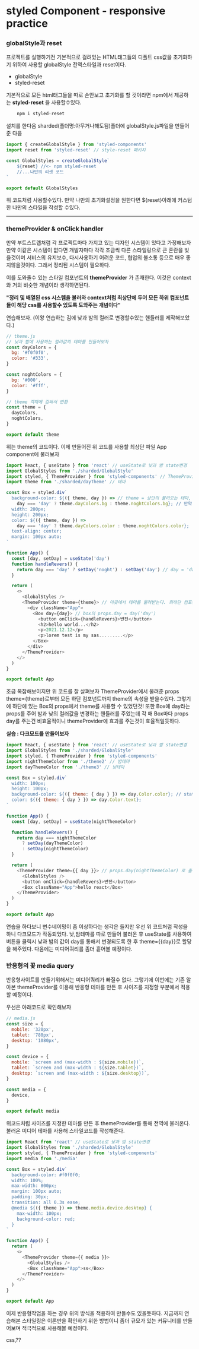 # styled Component - responsive practice

### globalStyle과 reset
프로젝트를 실행하기전 기본적으로 걸려있는 HTML태그들의 디폴트 css값을 초기화하기 위하여 
사용할 globalStyle 전역스타일과 reset이다.

- globalStyle
- styled-reset

기본적으로 모든 html태그들을 따로 손안보고 초기화를 할 것이라면
npm에서 제공하는 **styled-reset** 을 사용할수있다.
```js
    npm i styled-reset
```

설치를 한다음 sharded(폴더명:아무거나해도됨)폴더에 globalStyle.js파일을 만들어준 다음
```js
import { createGlobalStyle } from 'styled-components'
import reset from 'styled-reset' // style-reset 패키지

const GlobalStyles = createGlobalStyle`
    ${reset} //<- npm styled-reset
    //...나만의 리셋 코드
`

export default GlobalStyles

```
위 코드처럼 사용할수있다. 만약 나만의 초기화설정을 원한다면 ${reset}아래에 커스텀한 나만의 스타일을 작성할 수있다.


<hr>

### themeProvider & onClick handler
만약 부트스트렙처럼 각 프로젝트마다 가지고 있는 디자인 시스템이 있다고 가정해보자
만약 이같은 시스템이 없다면 개발자마다 각각 조금씩 다른 스타일링으로 큰 혼란을 빚을것이며
서비스의 유지보수, 다시사용하기 어려운 코드, 협업의 불소통 등으로 매우 좋지않을것이다.
그래서 정리된 시스템이 필요하다.

이를 도와줄수 있는 스타일 컴포넌트의 **themeProvider** 가 존재한다.
이것은 context와 거의 비슷한 개념이라 생각하면된다. 

**"정리 및 배열된 css 시스템을 불러와 context처럼 최상단에 두어 모든 하위 컴포넌트들이 해당 css를 사용할수 있도록 도와주는 개념이다"**

연습해보자.
(이왕 연습하는 김에 낮과 밤의 컬러로 변경할수있는 핸들러를 제작해보았다.)

```js
// theme.js
// 낮과 밤에 사용하는 컬러값의 테마를 만들어보자
const dayColors = {
  bg: '#f0f0f0',
  color: '#333',
}

const noghtColors = {
  bg: '#000',
  color: '#fff',
}

// theme 객체에 감싸서 반환
const theme = {
  dayColors,
  noghtColors,
}

export default theme
```
위는 theme의 코드이다. 이제 만들어진 위 코드를 사용할 최상단 파일 App component에 불러보자

```js
import React, { useState } from 'react' // useState로 낮과 밤 state변경
import GlobalStyles from './sharded/GlobalStyle'
import styled, { ThemeProvider } from 'styled-components' // ThemeProvider를 사용하여 최상단기준부터 그 및 하위 컴포넌트에 지정된 테마를 뿌려준다.
import theme from './sharded/dayTheme' // 테마

const Box = styled.div`
  background-color: ${({ theme, day }) => // theme = 상단의 불러오는 테마, day = 적용된 박스의 props에 적용할 state
    day === 'day' ? theme.dayColors.bg : theme.noghtColors.bg}; // 만약 적용된 box의 props.day가 'day'라면 낮컬러 아니면 밤컬러
  width: 200px;
  height: 200px;
  color: ${({ theme, day }) => 
    day === 'day' ? theme.dayColors.color : theme.noghtColors.color};
  text-align: center;
  margin: 100px auto;
`

function App() {
  const [day, setDay] = useState('day')
  function handleRevers() {
    return day === 'day' ? setDay('noght') : setDay('day') // day = 'day'라면 밤으로 변경 아니면 낮으로 변경
  }

  return (
    <>
      <GlobalStyles />
      <ThemeProvider theme={theme}> // 이곳에서 테마를 물려받는다. 최하단 컴포넌트까지 모두다
        <div className="App">
          <Box day={day}> // box의 props.day = day('day')
            <button onClick={handleRevers}>반전</button>
            <h2>hello world...</h2>
            <p>2021.12.12</p>
            <p>lorem test is my sas.........</p>
          </Box>
        </div>
      </ThemeProvider>
    </>
  )
}

export default App

```
조금 복잡해보이지만 위 코드를 잘 살펴보자 
ThemeProvider에서 물려준 props theme={theme}로부터 모든 하단 컴포넌트까지 theme의 속성을 받을수있다.
그렇기에 하단에 있는 Box의 props에서 theme를 사용할 수 있었던것!
또한 Box에 day라는 props를 주어 밤과 낮의 컬러값을 변경하는 핸들러를 주었는데
각 매 Box마다 props day를 주는건 비효율적이니 themeProvider에 효과를 주는것이 효율적일듯하다.


**실습 : 다크모드를 만들어보자**
```js
import React, { useState } from 'react' // useState로 낮과 밤 state변경
import GlobalStyles from './sharded/GlobalStyle'
import styled, { ThemeProvider } from 'styled-components'
import nightThemeColor from './theme2' // 밤테마
import dayThemeColor from './theme3' // 낮테마

const Box = styled.div`
  width: 100px;
  height: 100px;
  background-color: ${({ theme: { day } }) => day.Color.color}; // state의 day = 초기값(nightThemeColor)
  color: ${({ theme: { day } }) => day.Color.text};
`

function App() {
  const [day, setDay] = useState(nightThemeColor)

  function handleRevers() {
    return day === nightThemeColor
      ? setDay(dayThemeColor)
      : setDay(nightThemeColor)
  }

  return (
    <ThemeProvider theme={{ day }}> // props.day(nightThemeColor) 로 출력
      <GlobalStyles />
      <button onClick={handleRevers}>반전</button>
      <Box className="App">hello react</Box>
    </ThemeProvider>
  )
}

export default App

```
연습을 하다보니 변수네이밍이 좀 이상하다는 생각은 들지만 우선 위 코드처럼 작성을 하니 다크모드가 작동되었다.
낮,밤테마를 따로 만들어 불러온 후 useState를 사용하여 버튼을 클릭시 낮과 밤의 값이 day를 통해서 변경되도록 한 후 
theme={{day}}로 할당을 해주었다.
다음에는 미디어쿼리를 좀더 흩어볼 예정이다.



### 반응형의 꽃 media query
반응형사이트를 만들기위해서는 미디어쿼리가 빠질수 없다.
그렇기에 이번에는 기존 알아본 themeProvider를 이용해 반응형 테마를 만든 후 
사이즈를 지정할 부분에서 적용할 예정이다. 

우선은 아래코드로 확인해보자
```js
// media.js
const size = {
  mobile: '320px',
  tablet: '780px',
  desktop: '1080px',
}

const device = {
  mobile: `screen and (max-width : ${size.mobile})`,
  tablet: `screen and (max-width : ${size.tablet})`,
  desktop: `screen and (max-width : ${size.desktop})`,
}

const media = {
  device,
}

export default media
```

위코드처럼 사이즈를 지정한 테마를 만든 후 themeProvider를 통해 전역에 불러온다. 
불러온 미디어 테마를 사용해 스타일코드를 작성해준다.

```js
import React from 'react' // useState로 낮과 밤 state변경
import GlobalStyles from './sharded/GlobalStyle'
import styled, { ThemeProvider } from 'styled-components'
import media from './media'

const Box = styled.div`
  background-color: #f0f0f0;
  width: 100%;
  max-width: 800px;
  margin: 100px auto;
  padding: 30px;
  transition: all 0.3s ease;
  @media ${({ theme }) => theme.media.device.desktop} {
    max-width: 100px;
    background-color: red;
  }
`

function App() {
  return (
    <>
      <ThemeProvider theme={{ media }}>
        <GlobalStyles />
        <Box className="App">ss</Box>
      </ThemeProvider>
    </>
  )
}

export default App
```

이제 반응형작업을 하는 경우 위의 방식을 적용하여 만들수도 있을듯하다.
지금까지 연습해본 스타일링은 이론만을 확인하기 위한 방법이니
좀더 규모가 있는 커뮤니티를 만들어보며 적극적으로 사용해볼 예정이다.
















css,??